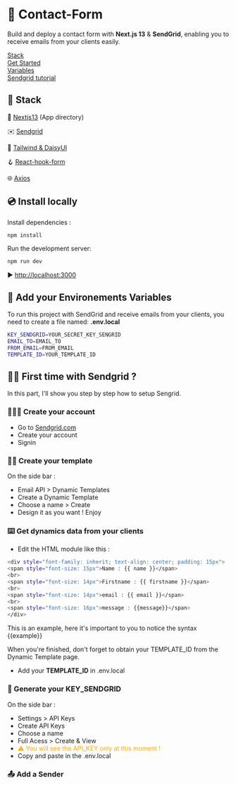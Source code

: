 # 📮 Contact-Form

Build and deploy a contact form with **Next.js 13** & **SendGrid**, enabling you to receive emails from your clients easily.

[Stack](#-stack)  
[Get Started](#-install-locally)  
[Variables](#-add-your-environements-variables)  
[Sendgrid tutorial](#%EF%B8%8F-first-time-with-sendgrid-)

## 🧬 Stack

🚀 [Nextjs13](https://daisyui.com/) (App directory)

✉️ [Sendgrid](https://sendgrid.com/)

🎨 [Tailwind & DaisyUI](https://daisyui.com/)

🪝 [React-hook-form](https://react-hook-form.com/)

🌐 [Axios](https://axios-http.com/)

## 💿 Install locally

Install dependencies :

```bash
npm install
```

Run the development server:

```bash
npm run dev
```

▶️ [http://localhost:3000](http://localhost:3000)

## 📁 Add your Environements Variables

To run this project with SendGrid and receive emails from your clients, you need to create a file named: **.env.local**

```bash
KEY_SENDGRID=YOUR_SECRET_KEY_SENGRID
EMAIL_TO=EMAIL_TO
FROM_EMAIL=FROM_EMAIL
TEMPLATE_ID=YOUR_TEMPLATE_ID
```

## 🤷‍♂️ First time with Sendgrid ?

In this part, I'll show you step by step how to setup Sengrid.

### 👨🏼‍💻 Create your account

- Go to [Sendgrid.com](https://sendgrid.com/)
- Create your account
- Signin

### 👨‍🎨 Create your template

On the side bar :

- Email API > Dynamic Templates
- Create a Dynamic Template
- Choose a name > Create
- Design it as you want ! Enjoy

### ⌨️ Get dynamics data from your clients

- Edit the HTML module like this :

```bash
<div style="font-family: inherit; text-align: center; padding: 15px">
<span style="font-size: 15px">Name : {{ name }}</span>
<br>
<span style="font-size: 14px">Firstname : {{ firstname }}</span>
<br>
<span style="font-size: 14px">email : {{ email }}</span>
<br>
<span style="font-size: 16px">message : {{message}}</span>
</div>
```

This is an example, here it's important to you to notice the syntax {{example}}

When you're finished, don't forget to obtain your TEMPLATE_ID from the Dynamic Template page.

- Add your **TEMPLATE_ID** in .env.local

### 🔑 Generate your KEY_SENDGRID

On the side bar :

- Settings > API Keys
- Create API Keys
- Choose a name
- Full Acess > Create & View
- <font color="orange">⚠️ You will see the API_KEY only at this moment !</font>
- Copy and paste in the .env.local

### 📤 Add a Sender
